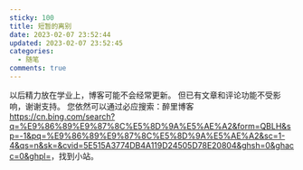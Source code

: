 ```yaml
---
sticky: 100
title: 短暂的离别
date: 2023-02-07 23:52:44
updated: 2023-02-07 23:52:45
categories:
  - 随笔
comments: true
---
```

以后精力放在学业上，博客可能不会经常更新。
但已有文章和评论功能不受影响，谢谢支持。
您依然可以通过必应搜索：醉里博客<https://cn.bing.com/search?q=%E9%86%89%E9%87%8C%E5%8D%9A%E5%AE%A2&form=QBLH&sp=-1&pq=%E9%86%89%E9%87%8C%E5%8D%9A%E5%AE%A2&sc=1-4&qs=n&sk=&cvid=5E515A3774DB4A119D24505D78E20804&ghsh=0&ghacc=0&ghpl=>，找到小站。
